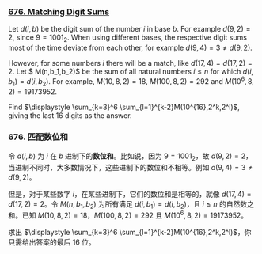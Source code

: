 ### [676. Matching Digit Sums](https://projecteuler.net/problem=676)

Let $d(i,b)$ be the digit sum of the number $i$ in base $b$. For example $d(9,2)=2$, since $9=1001_2$. When using different bases, the respective digit sums most of the time deviate from each other, for example $d(9,4)=3 \ne d(9,2)$.

However, for some numbers $i$ there will be a match, like $d(17,4)=d(17,2)=2$. Let $ M(n,b_1,b_2)$ be the sum of all natural numbers $i \le n$ for which $d(i,b_1)=d(i,b_2)$. For example, $M(10,8,2)=18$, $M(100,8,2)=292$ and $M(10^6,8,2)=19173952$.

Find $\displaystyle \sum_{k=3}^6 \sum_{l=1}^{k-2}M(10^{16},2^k,2^l)$, giving the last 16 digits as the answer.

### 676. 匹配数位和

令 $d(i,b)$ 为 $i$ 在 $b$ 进制下的**数位和**。比如说，因为 $9=1001_2$，故 $d(9,2)=2$，当进制不同时，大多数情况下，这些进制下的数位和不相等。例如 $d(9,4)=3 \ne d(9,2)$。

但是，对于某些数字 $i$，在某些进制下，它们的数位和是相等的，就像 $d(17,4)=d(17,2)=2$。令 $M(n,b_1,b_2)$ 为所有满足 $d(i,b_1)=d(i,b_2)$，且 $i \leq n$ 的自然数之和。已知 $M(10,8,2)=18$，$M(100,8,2)=292$ 且 $M(10^6,8,2)=19173952$。

求出 $\displaystyle \sum_{k=3}^6 \sum_{l=1}^{k-2}M(10^{16},2^k,2^l)$，你只需给出答案的最后 16 位。
